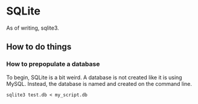 # SQLite
As of writing, sqlite3.

## How to do things

### How to prepopulate a database
To begin, SQLite is a bit weird. A database is not created like it is using MySQL. Instead, the database is named and created on the command line.

`sqlite3 test.db < my_script.db`
